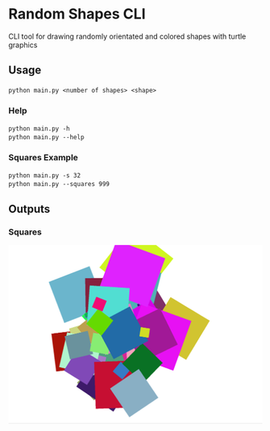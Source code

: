# Random Shapes CLI

CLI tool for drawing randomly orientated and colored shapes with turtle graphics

## Usage

`python main.py <number of shapes> <shape>`

### Help

`python main.py -h`  
`python main.py --help`

### Squares Example

`python main.py -s 32`  
`python main.py --squares 999`

## Outputs

### Squares
![Squares Output](https://github.com/chabermehl/TurtleDrawings/blob/master/Images/randomSquaresOut.PNG)
